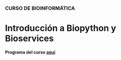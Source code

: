 ### CURSO DE BIOINFORMÁTICA
# Introducción a Biopython y Bioservices

#### Programa del curso [aquí](https://raw.githubusercontent.com/eduardo1011/curso_08_2021/main/Programa_Curso_Biopython_Bioservices.pdf)

